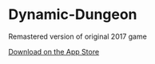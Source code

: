 # Dynamic-Dungeon
Remastered version of original 2017 game

[Download on the App Store](https://apps.apple.com/app/dynamic-dungeon/id6449023174)
